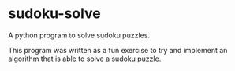 # sudoku-solve
A python program to solve sudoku puzzles.

This program was written as a fun exercise to try and implement an algorithm 
that is able to solve a sudoku puzzle. 
